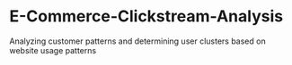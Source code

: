 # E-Commerce-Clickstream-Analysis

Analyzing customer patterns and determining user clusters based on website usage patterns
